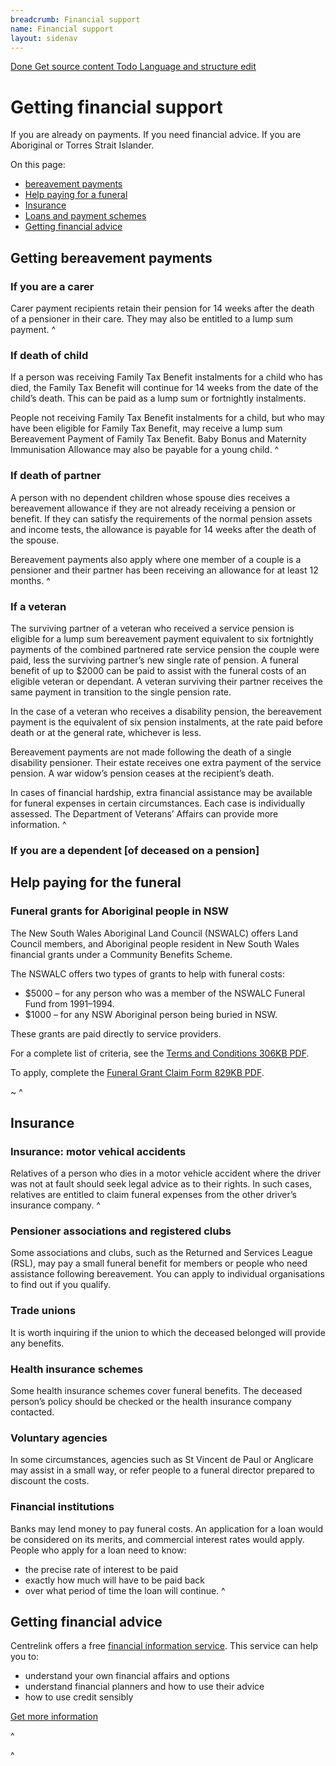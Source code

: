 ```yaml
---
breadcrumb: Financial support
name: Financial support
layout: sidenav
---
```

<a class="au-progress-indicator__link au-progress-indicator__link--done" href="#url">
      <span class="au-progress-indicator__status">Done</span>
      Get source content
    </a>
<a class="au-progress-indicator__link au-progress-indicator__link--todo" href="#url">
          <span class="au-progress-indicator__status">Todo</span>
          Language and structure edit
        </a>
<!--
        <a class="au-progress-indicator__link au-progress-indicator__link--todo" href="#url">
                  <span class="au-progress-indicator__status">To Do</span>
                  Researcher review
            </a>
        <a class="au-progress-indicator__link au-progress-indicator__link--todo" href="#url">
                  <span class="au-progress-indicator__status">To Do</span>
                  User testing
            </a>
        <a class="au-progress-indicator__link au-progress-indicator__link--todo" href="#url">
                      <span class="au-progress-indicator__status">To Do</span>
                  Stakeholder review/pair writing
            </a>
        <a class="au-progress-indicator__link au-progress-indicator__link--todo" href="#url">
                      <span class="au-progress-indicator__status">To Do</span>
                      Live
            </a>
        -->

# Getting financial support


If you are already on payments. If you need financial advice. If you are Aboriginal or Torres Strait Islander.  

On this page: 
* [bereavement payments](#getting-bereavement-payments)
* [Help paying for a funeral](#help-paying-for-a-funeral)
* [Insurance](#insurance)
* [Loans and payment schemes](#loans-and-payments)
* [Getting financial advice](#getting-financial-advice)

## Getting bereavement payments

### If you are a carer
Carer payment recipients retain their pension for 14 weeks after the death of a pensioner in their care. They may also be entitled to a lump sum payment.
^<!--https://legalanswers.sl.nsw.gov.au/rest-assured-legal-guide-wills-estates-and-funerals/financial-assistance-funerals-->

### If death of child
If a person was receiving Family Tax Benefit instalments for a child who has died, the Family Tax Benefit will continue for 14 weeks from the date of the child’s death. This can be paid as a lump sum or fortnightly instalments.

People not receiving Family Tax Benefit instalments for a child, but who may have been eligible for Family Tax Benefit, may receive a lump sum Bereavement Payment of Family Tax Benefit. Baby Bonus and Maternity Immunisation Allowance may also be payable for a young child.
^<!--https://legalanswers.sl.nsw.gov.au/rest-assured-legal-guide-wills-estates-and-funerals/financial-assistance-funerals-->

### If death of partner
A person with no dependent children whose spouse dies receives a bereavement allowance if they are not already receiving a pension or benefit. If they can satisfy the requirements of the normal pension assets and income tests, the allowance is payable for 14 weeks after the death of the spouse.

Bereavement payments also apply where one member of a couple is a pensioner and their partner has been receiving an allowance for at least 12 months.
^<!--https://legalanswers.sl.nsw.gov.au/rest-assured-legal-guide-wills-estates-and-funerals/financial-assistance-funerals-->

### If a veteran
The surviving partner of a veteran who received a service pension is eligible for a lump sum bereavement payment equivalent to six fortnightly payments of the combined partnered rate service pension the couple were paid, less the surviving partner’s new single rate of pension. A funeral benefit of up to $2000 can be paid to assist with the funeral costs of an eligible veteran or dependant. A veteran surviving their partner receives the same payment in transition to the single pension rate.

In the case of a veteran who receives a disability pension, the bereavement payment is the equivalent of six pension instalments, at the rate paid before death or at the general rate, whichever is less.

Bereavement payments are not made following the death of a single disability pensioner. Their estate receives one extra payment of the service pension. A war widow’s pension ceases at the recipient’s death.

In cases of financial hardship, extra financial assistance may be available for funeral expenses in certain circumstances. Each case is individually assessed. The Department of Veterans’ Affairs can provide more information.
^<!--https://legalanswers.sl.nsw.gov.au/rest-assured-legal-guide-wills-estates-and-funerals/financial-assistance-funerals-->

### If you are a dependent [of deceased on a pension]

## Help paying for the funeral
### Funeral grants for Aboriginal people in NSW
The New South Wales Aboriginal Land Council (NSWALC) offers Land Council members, and Aboriginal people resident in New South Wales financial grants under a Community Benefits Scheme.

The NSWALC offers two types of grants to help with funeral costs:
* $5000 – for any person who was a member of the NSWALC Funeral Fund from 1991–1994.
* $1000 – for any NSW Aboriginal person being buried in NSW.

These grants are paid directly to service providers.

For a complete list of criteria, see the [Terms and Conditions 306KB PDF](http://alc.org.au/media/138935/180608%20-%202018%20funeral%20grants%20terms%20and%20conditions.pdf).

To apply, complete the [Funeral Grant Claim Form 829KB PDF](http://alc.org.au/media/104567/funeral%20fund%20form_jan16.pdf).

~<!-- unclear if this is still relevant. -->
^<!-- http://alc.org.au/nswalc-in-the-community/funeral-fund.aspx -->
## Insurance 

### Insurance: motor vehical accidents
Relatives of a person who dies in a motor vehicle accident where the driver was not at fault should seek legal advice as to their rights. In such cases, relatives are entitled to claim funeral expenses from the other driver’s insurance company.
^<!--https://legalanswers.sl.nsw.gov.au/rest-assured-legal-guide-wills-estates-and-funerals/financial-assistance-funerals-->


### Pensioner associations and registered clubs
Some associations and clubs, such as the Returned and Services League (RSL), may pay a small funeral benefit for members or people who need assistance following bereavement. You can apply to individual organisations to find out if you qualify.

### Trade unions
It is worth inquiring if the union to which the deceased belonged will provide any benefits.

### Health insurance schemes
Some health insurance schemes cover funeral benefits. The deceased person’s policy should be checked or the health insurance company contacted.

### Voluntary agencies
In some circumstances, agencies such as St Vincent de Paul or Anglicare may assist in a small way, or refer people to a funeral director prepared to discount the costs.

### Financial institutions
Banks may lend money to pay funeral costs. An application for a loan would be considered on its merits, and commercial interest rates would apply. People who apply for a loan need to know:

* the precise rate of interest to be paid
* exactly how much will have to be paid back
* over what period of time the loan will continue.
^<!-- all above categories (from pensioner to financial issues) taken from: https://legalanswers.sl.nsw.gov.au/rest-assured-legal-guide-wills-estates-and-funerals/financial-assistance-funerals-->

## Getting financial advice

Centrelink offers a free [financial information service](https://www.humanservices.gov.au/individuals/services/financial-information-service). This service can help you to:
* understand your own financial affairs and options
* understand financial planners and how to use their advice
* how to use credit sensibly

<a class="au-cta-link" href="https://www.humanservices.gov.au/individuals/services/financial-information-service">Get more information </a>



^<!-- Centrelink financial information service https://www.humanservices.gov.au/individuals/services/financial-information-service -->

^<!-- MoneySmart (ASIC) coping with the loss of a partner: https://www.moneysmart.gov.au/life-events-and-you/life-events/losing-your-partner -->
